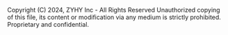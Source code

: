 Copyright (C) 2024, ZYHY Inc - All Rights Reserved Unauthorized copying of this file, its content or modification via any medium is strictly prohibited. Proprietary and confidential.
